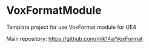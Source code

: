 # VoxFormatModule
Template project for use VoxFormat module for UE4

Main repository: https://github.com/mik14a/VoxFormat
